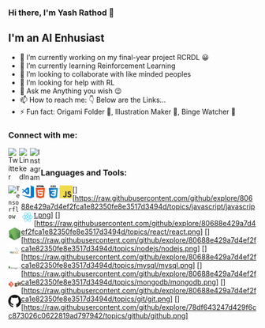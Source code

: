 ### Hi there, I'm Yash Rathod 👋

## I'm an AI Enhusiast
- 🔭 I’m currently working on my final-year project RCRDL 😀
- 🌱 I’m currently learning Reinforcement Learning
- 👯 I’m looking to collaborate with like minded peoples
- 🤔 I’m looking for help with RL 
- 💬 Ask me Anything you wish 😉
- 📫 How to reach me: 👇 Below are the Links...
- ⚡ Fun fact: Origami Folder 🌹, Illustration Maker 🐉, Binge Watcher 🎥

### Connect with me:

[<img align="left" alt="Twitter" width="22px" src="https://cdn.jsdelivr.net/npm/simple-icons@v3/icons/twitter.svg" />][twitter]
[<img align="left" alt="LinkedIn" width="22px" src="https://cdn.jsdelivr.net/npm/simple-icons@v3/icons/linkedin.svg" />][linkedin]
[<img align="left" alt="Instagram" width="22px" src="https://cdn.jsdelivr.net/npm/simple-icons@v3/icons/instagram.svg" />][instagram]

<br />

### Languages and Tools:

<code><img align="left" alt="Tensorflow" width="26px" src="https://avatars0.githubusercontent.com/u/15658638?s=200&v=4" /></code>
<code><img align="left" alt="Visual Studio Code" width="26px" src="https://raw.githubusercontent.com/github/explore/80688e429a7d4ef2fca1e82350fe8e3517d3494d/topics/visual-studio-code/visual-studio-code.png" /></code>
<code><img align="left" alt="HTML5" width="26px" src="https://raw.githubusercontent.com/github/explore/80688e429a7d4ef2fca1e82350fe8e3517d3494d/topics/html/html.png" /></code>
<code><img align="left" alt="CSS3" width="26px" src="https://raw.githubusercontent.com/github/explore/80688e429a7d4ef2fca1e82350fe8e3517d3494d/topics/css/css.png" /></code>
[<img align="left" alt="JavaScript" width="26px" src="https://raw.githubusercontent.com/github/explore/80688e429a7d4ef2fca1e82350fe8e3517d3494d/topics/javascript/javascript.png" />][https://raw.githubusercontent.com/github/explore/80688e429a7d4ef2fca1e82350fe8e3517d3494d/topics/javascript/javascript.png]
[<img align="left" alt="React" width="26px" src="https://raw.githubusercontent.com/github/explore/80688e429a7d4ef2fca1e82350fe8e3517d3494d/topics/react/react.png" />][https://raw.githubusercontent.com/github/explore/80688e429a7d4ef2fca1e82350fe8e3517d3494d/topics/react/react.png]
[<img align="left" alt="Node.js" width="26px" src="https://raw.githubusercontent.com/github/explore/80688e429a7d4ef2fca1e82350fe8e3517d3494d/topics/nodejs/nodejs.png" />][https://raw.githubusercontent.com/github/explore/80688e429a7d4ef2fca1e82350fe8e3517d3494d/topics/nodejs/nodejs.png]
[<img align="left" alt="MySQL" width="26px" src="https://raw.githubusercontent.com/github/explore/80688e429a7d4ef2fca1e82350fe8e3517d3494d/topics/mysql/mysql.png" />][https://raw.githubusercontent.com/github/explore/80688e429a7d4ef2fca1e82350fe8e3517d3494d/topics/mysql/mysql.png]
[<img align="left" alt="MongoDB" width="26px" src="https://raw.githubusercontent.com/github/explore/80688e429a7d4ef2fca1e82350fe8e3517d3494d/topics/mongodb/mongodb.png" />][https://raw.githubusercontent.com/github/explore/80688e429a7d4ef2fca1e82350fe8e3517d3494d/topics/mongodb/mongodb.png]
[<img align="left" alt="Git" width="26px" src="https://raw.githubusercontent.com/github/explore/80688e429a7d4ef2fca1e82350fe8e3517d3494d/topics/git/git.png" />][https://raw.githubusercontent.com/github/explore/80688e429a7d4ef2fca1e82350fe8e3517d3494d/topics/git/git.png]
[<img align="left" alt="GitHub" width="26px" src="https://raw.githubusercontent.com/github/explore/78df643247d429f6cc873026c0622819ad797942/topics/github/github.png" />][https://raw.githubusercontent.com/github/explore/78df643247d429f6cc873026c0622819ad797942/topics/github/github.png]

<br />
<br />

[twitter]: https://twitter.com/codeSTACKr
[instagram]: https://instagram.com/codeSTACKr
[linkedin]: https://linkedin.com/in/codeSTACKr
